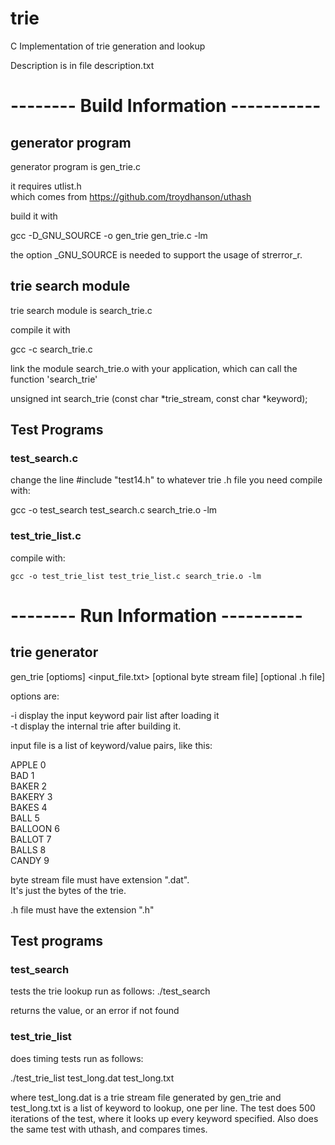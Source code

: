 # trie

C Implementation of trie generation and lookup

Description is in file description.txt

       
# -------- Build Information -----------
 
## generator program
 generator program is gen_trie.c  
 
 it requires utlist.h  
   which comes from https://github.com/troydhanson/uthash  
 
 build it with  
 
 gcc -D_GNU_SOURCE -o gen_trie gen_trie.c -lm  
 
 the option _GNU_SOURCE is needed to support the usage of strerror_r.  

## trie search module
 trie search module is search_trie.c
 
 compile it with
 
 gcc -c search_trie.c
 
 link the module search_trie.o with your application, which can
 call the function 'search_trie'
 
 unsigned int search_trie (const char *trie_stream, const char *keyword);

## Test Programs

### test_search.c
 change the line #include "test14.h" to whatever trie .h file you need
 compile with:
 
   gcc -o test_search test_search.c search_trie.o -lm
   
### test_trie_list.c
  compile with:
  
    gcc -o test_trie_list test_trie_list.c search_trie.o -lm
 
# -------- Run Information ----------

## trie generator

gen_trie [optioms] <input_file.txt> [optional byte stream file] [optional .h file]  

options are:  

-i  display the input keyword pair list after loading it  
-t  display the internal trie after building it.  

input file is a list of keyword/value pairs, like this:  

APPLE 0  
BAD 1  
BAKER 2  
BAKERY 3  
BAKES 4  
BALL 5  
BALLOON 6  
BALLOT 7  
BALLS 8  
CANDY 9  

byte stream file must have extension ".dat".  
It's just the bytes of the trie.  

.h file must have the extension ".h"  

## Test programs

### test_search
tests the trie lookup
run as follows: 
  ./test_search <name-to-lookup>
  
  returns the value, or an error if not found
  
### test_trie_list
does timing tests
run as follows:

  ./test_trie_list test_long.dat test_long.txt
  
  where test_long.dat is a trie stream file generated by gen_trie
  and test_long.txt is a list of keyword to lookup, one per line.
  The test does 500 iterations of the test, where it looks up every
  keyword specified.  Also does the same test with uthash, and
  compares times.
  
